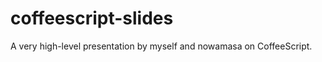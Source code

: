 coffeescript-slides
===================

A very high-level presentation by myself and nowamasa on CoffeeScript.